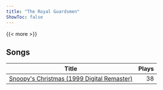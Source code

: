 ```yaml
---
title: "The Royal Guardsmen"
ShowToc: false
---
```


{{< more >}}

## Songs
Title | Plays 
----- | -----: 
[Snoopy's Christmas (1999 Digital Remaster)](/songs/snoopys-christmas) | 38

